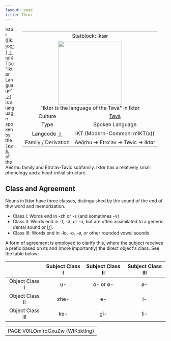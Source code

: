 ```yaml
---
layout: page
title: Iktør
---
```


<div class="statblock" style="float: right; margin: 0px 25px 25px;">

<table style="text-align: center">
  <tr>
    <td colspan="2"> Statblock: Iktør </td>
  </tr>
  <tr>
    <td colspan="2"> <img src="https://sidlangs.com/assets/iktor_sample.png" width="200" style="margin: auto;"> <br> "Iktør is the language of the Tøvà" in Iktør </td>
  </tr>
  <tr>
    <td> Culture </td>
  <td> <a href="/wiki/tova" data-toggle="tooltip" data-placement="top" title="A people of Ikàø Chetivar">Tøvà</a> </td>
  </tr>
  <tr>
    <td> Type </td>
    <td> Spoken Language </td>
  </tr>
  <tr>
    <td> Langcode <a href="/wiki/help/langcodes">﹖</a> </td>
    <td> IKT (Modern-Common: mIKT(x)) </td>
  </tr>
   <tr>
    <td> Family / Derivation </td>
     <td> Aeð̣rhu → Etro'av → Tøvic → Iktør </td>
  </tr>
</table>
  
</div>

Iktør ([ik.t̪oʊ̯ɾ̪] [﹖](/wiki/help/ipa) mIKT(x) "Iktør Language" [﹖](/wiki/help/langcodes)) is a language spoken by the <a href="/wiki/tova" data-toggle="tooltip" data-placement="top" title="A people of Ikàø Chetivar">Tøvà</a>, of the Aeð̣rhu family and Etro'av-Tøvic subfamily. Iktør has a relatively small phonology and a head-initial structure.

## Class and Agreement

Nouns in Iktør have three classes, distinguished by the sound of the end of thw word and memorization. 

 * Class Ⅰ: Words end in -zh or -s (and sometimes -v)
 * Class Ⅱ: Words end in -t, -d, or -n, but are often assimilated to a generic dental sound or [ɾ̪].
 * Class Ⅲ: Words end in -lo, -o, -ø, or other rounded vowel sounds

A form of agreement is employed to clarify this, where the subject receives a prefix based on its and (more importantly) the direct object's class. See the table below:

|                | Subject Class Ⅰ | Subject Class Ⅱ | Subject Class Ⅲ |
|:--------------:|:---------------:|:---------------:|:---------------:|
| Object Class Ⅰ | u-              | o- or ø-        | ø-              |
| Object Class Ⅱ | zhe-            | e-              | i-              |
| Object Class Ⅲ | ke-             | gi-             | ti-             |

<table style="text-align: center">
  <tr>
    <td> PAGE V0lLOmlrdGxuZw (WIK:iktlng) </td>
  </tr>
<table style="text-align: center">  
